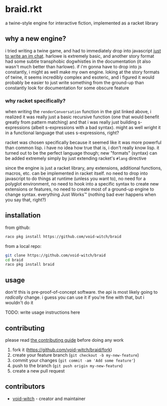 # braid.rkt

a twine-style engine for interactive fiction, implemented as a racket library

## why a new engine?

i tried writing a twine game, and had to immediately drop into javascript [just to write an im chat](https://gist.github.com/c0ceef9e2d11b7233c8a5a355367224f). harlowe is extremely basic, and another story format had some subtle transphobic dogwhistles in the documentation (it also wasn't much better than harlowe). if i'm gonna have to drop into js constantly, i might as well make my own engine. loking at the story formats of twine, it seems incredibly complex and esoteric, and i figured it would probably be easier to just write something from the ground-up than constantly look for documentation for some obscure feature

### why racket specifically?

when writing the `renderConversation` function in the gist linked above, i realized it was really just a basic recursive function (one that would benefit greatly from pattern matching) and that i was really just building s-expressions (albeit s-expressions with a bad syntax). might as well wright it in a functional language that uses s-expressions, right?

racket was chosen specifically because it seemed like it was more powerful than common lisp. i have no idea how true that is, i don't really know lisp. it turned out to be the perfect language though; new "formats" (syntax) can be added extremely simply by just extending racket's `#lang` directive

since the engine is just a racket library, any extensions, additional functions, macros, etc. can be implemented in racket itself. no need to drop into javascript to do things at runtime (unless you want to), no need for a polyglot environment, no need to hook into a specific syntax to create new extensions or features, no need to create most of a ground-up engine to change syntax. everything Just Works™ (nothing bad ever happens when you say that, right?)

## installation

from github:

```bash
raco pkg install https://github.com/void-witch/braid
```

from a local repo:

```bash
git clone https://github.com/void-witch/braid
cd braid
raco pkg install braid
```

## usage

don't! this is pre-proof-of-concept software. the api is most likely going to *radically* change.
i guess you can use it if you're fine with that, but i wouldn't do it

TODO: write usage instructions here

## contributing

please read [the contributing guide](https://github.com/void-witch/braid/blob/HEAD/CODE_OF_CONDUCT.md) before doing any work

1. fork it (<https://github.com/void-witch/braid/fork>)
2. create your feature branch (`git checkout -b my-new-feature`)
3. commit your changes (`git commit -am 'Add some feature'`)
4. push to the branch (`git push origin my-new-feature`)
5. create a new pull request

## contributors

- [void-witch](https://github.com/void-witch) - creator and maintainer
